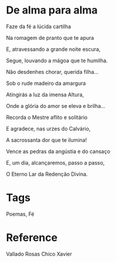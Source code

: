 # De alma para alma

Faze da fé a lúcida cartilha

Na romagem de pranto que te apura

E, atravessando a grande noite escura,

Segue, louvando a mágoa que te humilha.

Não desdenhes chorar, querida filha…

Sob o rude madeiro da amargura

Atingirás a luz da imensa Altura,

Onde a glória do amor se eleva e brilha…

Recorda o Mestre aflito e solitário

E agradece, nas urzes do Calvário,

A sacrossanta dor que te ilumina!

Vence as pedras da angústia e do cansaço

E, um dia, alcançaremos, passo a passo,

O Eterno Lar da Redenção Divina.

# Tags
Poemas, Fé

# Reference
Vallado Rosas
Chico Xavier

